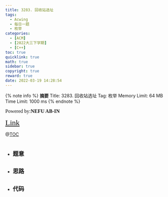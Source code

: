 ```yaml
---
title: 3283. 回收站选址
tags:
  - Acwing
  - 每日一题
  - 枚举
categories:
  - [ACM]
  - [2022大三下学期]
  - [C++]
toc: true
quicklink: true
math: true
sidebar: true
copyright: true
reward: true
date: 2022-03-19 14:28:54
---
```



{% note info %}
**摘要**
Title: 3283. 回收站选址
Tag: 枚举
Memory Limit: 64 MB
Time Limit: 1000 ms
{% endnote %}
<!-- more -->

<font size=3 face=楷体>Powered by:**NEFU AB-IN**</font>

<font color=#FFA500 size=5 face=楷体>[Link](https://www.acwing.com/problem/content/3286/)</font>

@[TOC](文章目录)

# <font color=#6495ED size=6></font>

* ## <font size=4 face=粗体>题意</font>

  

* ## <font size=4 face=粗体>思路</font>



* ## <font size=4 face=粗体>代码</font>
